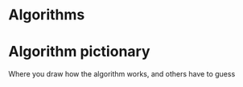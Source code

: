 
# Algorithms

# Algorithm pictionary

Where you draw how the algorithm works, and others have to guess

